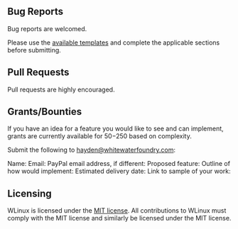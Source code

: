 ## Bug Reports

Bug reports are welcomed.

Please use the [available templates](https://github.com/WhitewaterFoundry/WLinux/issues/new/choose) and complete the applicable sections before submitting.

## Pull Requests

Pull requests are highly encouraged.

## Grants/Bounties

If you have an idea for a feature you would like to see and can implement, grants are currently available for $50-$250 based on complexity.

Submit the following to hayden@whitewaterfoundry.com:

Name:
Email:
PayPal email address, if different:
Proposed feature:
Outline of how would implement:
Estimated delivery date:
Link to sample of your work:

## Licensing

WLinux is licensed under the [MIT license](https://github.com/WhitewaterFoundry/WLinux/blob/master/LICENSE.md). All contributions to WLinux must comply with the MIT license and similarly be licensed under the MIT license.
